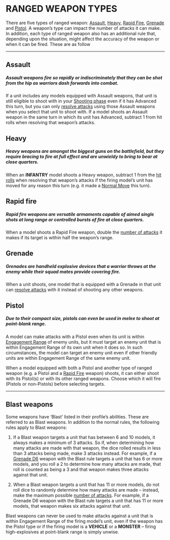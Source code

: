 # RANGED WEAPON TYPES

There are five types of ranged weapon: [Assault](), [Heavy](), [Rapid Fire](), [Grenade]() and [Pistol](). A weapon’s type can impact the number of attacks it can make. In addition, each type of ranged weapon also has an additional rule that, depending upon the situation, might affect the accuracy of the weapon or when it can be fired. These are as follow

---

## **Assault**
##### *Assault weapons fire so rapidly or indiscriminately that they can be shot from the hip as warriors dash forwards into combat.*

If a unit includes any models equipped with Assault weapons, that unit is still eligible to shoot with in your [Shooting phase]() even if it has Advanced this turn, but you can only [resolve attacks]() using those Assault weapons when you select that unit to shoot with. If a model shoots an Assault weapon in the same turn in which its unit has Advanced, subtract 1 from hit rolls when resolving that weapon’s attacks.

## **Heavy**
##### *Heavy weapons are amongst the biggest guns on the battlefield, but they require bracing to fire at full effect and are unwieldy to bring to bear at close quarters.*

When an **INFANTRY** model shoots a Heavy weapon, subtract 1 from the [hit rolls]() when resolving that weapon’s attacks if the firing model’s unit has moved for any reason this turn (e.g. it made a [Normal Move]() this turn).

## **Rapid fire**
##### *Rapid fire weapons are versatile armaments capable of aimed single shots at long range or controlled bursts of fire at close quarters.*

When a model shoots a Rapid Fire weapon, double the [number of attacks]() it makes if its target is within half the weapon’s range.

## **Grenade**
##### *Grenades are handheld explosive devices that a warrior throws at the enemy while their squad mates provide covering fire.*

When a unit shoots, one model that is equipped with a Grenade in that unit can [resolve attacks]() with it instead of shooting any other weapons.

## **Pistol**
##### *Due to their compact size, pistols can even be used in melee to shoot at point-blank range.*

A model can make attacks with a Pistol even when its unit is within [Engagement Range]() of enemy units, but it must target an enemy unit that is within Engagement Range of its own unit when it does so. In such circumstances, the model can target an enemy unit even if other friendly units are within Engagement Range of the same enemy unit.

When a model equipped with both a Pistol and another type of ranged weapon (e.g. a Pistol and a [Rapid Fire]() weapon) shoots, it can either shoot with its Pistol(s) or with its other ranged weapons. Choose which it will fire (Pistols or non-Pistols) before selecting targets.

--- 
## **Blast weapons**
Some weapons have ‘Blast’ listed in their profile’s abilities. These are referred to as Blast weapons. In addition to the normal rules, the following rules apply to Blast weapons:

1. If a Blast weapon targets a unit that has between 6 and 10 models, it always makes a minimum of 3 attacks. So if, when determining how many attacks are made with that weapon, the dice rolled results in less than 3 attacks being made, make 3 attacks instead. For example, if a [Grenade D6]() weapon with the Blast rule targets a unit that has 6 or more models, and you roll a 2 to determine how many attacks are made, that roll is counted as being a 3 and that weapon makes three attacks against that unit.
   
2. When a Blast weapon targets a unit that has 11 or more models, do not roll dice to randomly determine how many attacks are made – instead, make the maximum possible [number of attacks](). For example, if a Grenade D6 weapon with the Blast rule targets a unit that has 11 or more models, that weapon makes six attacks against that unit.

Blast weapons can never be used to make attacks against a unit that is within Engagement Range of the firing model’s unit, even if the weapon has the Pistol type or if the firing model is a **VEHICLE** or a **MONSTER** – firing high-explosives at point-blank range is simply unwise.